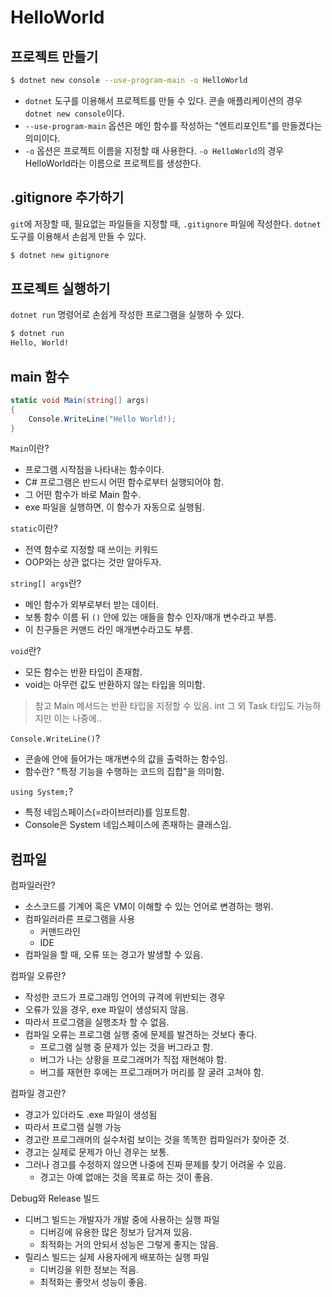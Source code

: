# HelloWorld

## 프로젝트 만들기

```bash
$ dotnet new console --use-program-main -o HelloWorld 
```

* `dotnet` 도구를 이용해서 프로젝트를 만들 수 있다. 콘솔 애플리케이션의 경우 `dotnet new console`이다.
* `--use-program-main` 옵션은 메인 함수를 작성하는 "엔트리포인트"를 만들겠다는 의미이다.
* `-o` 옵션은 프로젝트 이름을 지정할 때 사용한다. `-o HelloWorld`의 경우 HelloWorld라는 이름으로 프로젝트를 생성한다.

## .gitignore 추가하기

`git`에 저장할 때, 필요없는 파일들을 지정할 때, `.gitignore` 파일에 작성한다. `dotnet` 도구를 이용해서 손쉽게 만들 수 있다.

```bash
$ dotnet new gitignore
```

## 프로젝트 실행하기

`dotnet run` 명령어로 손쉽게 작성한 프로그램을 실행하 수 있다.

```bash
$ dotnet run
Hello, World!
```

## main 함수

```cs
static void Main(string[] args) 
{
    Console.WriteLine("Hello World!);
}
```

`Main`이란?
* 프로그램 시작점을 나타내는 함수이다.
* C# 프로그램은 반드시 어떤 함수로부터 실행되어야 함.
* 그 어떤 함수가 바로 Main 함수. 
* exe 파일을 실행하면, 이 함수가 자동으로 실행됨.

`static`이란?
* 전역 함수로 지정할 때 쓰이는 키워드
* OOP와는 상관 없다는 것만 알아두자.

`string[] args`란?
* 메인 함수가 외부로부터 받는 데이터.
* 보통 함수 이름 뒤 `()` 안에 있는 애들을 함수 인자/매개 변수라고 부름.
* 이 친구들은 커맨드 라인 매개변수라고도 부름.

`void`란?
* 모든 함수는 반환 타입이 존재함.
* void는 아무런 값도 반환하지 않는 타입을 의미함.

> 참고
> Main 메서드는 반환 타입을 지정할 수 있음. int 그 외 Task 타입도 가능하지만 이는 나중에..

`Console.WriteLine()`?
* 콘솔에 안에 들어가는 매개변수의 값을 출력하는 함수임.
* 함수란? "특정 기능을 수행하는 코드의 집합"을 의미함.

`using System;`?
* 특정 네임스페이스(=라이브러리)를 임포트함.
* Console은 System 네임스페이스에 존재하는 클래스임.

## 컴파일

컴파일러란?
* 소스코드를 기계어 혹은 VM이 이해할 수 있는 언어로 변경하는 행위. 
* 컴파일러라른 프로그램을 사용
  * 커맨드라인
  * IDE
* 컴파일을 할 때, 오류 또는 경고가 발생할 수 있음.

컴파일 오류란?
* 작성한 코드가 프로그래밍 언어의 규격에 위반되는 경우
* 오류가 있을 경우, exe 파일이 생성되지 않음.
* 따라서 프로그램을 실행조차 할 수 없음.
* 컴파일 오류는 프로그램 실행 중에 문제를 발견하는 것보다 좋다.
  * 프로그램 실행 중 문제가 있는 것을 버그라고 함.
  * 버그가 나는 상황을 프로그래머가 직접 재현해야 함.
  * 버그를 재현한 후에는 프로그래머가 머리를 잘 굴려 고쳐야 함.

컴파일 경고란?
* 경고가 있더라도 .exe 파일이 생성됨
* 따라서 프로그램 실행 가능
* 경고란 프로그래머의 실수처럼 보이는 것을 똑똑한 컴파일러가 찾아준 것.
* 경고는 실제로 문제가 아닌 경우는 보통.
* 그러나 경고를 수정하지 않으면 나중에 진짜 문제를 찾기 어려울 수 있음.
  * 경고는 아예 없애는 것을 목표로 하는 것이 좋음.

Debug와 Release 빌드
* 디버그 빌드는 개발자가 개발 중에 사용하는 실행 파일
  * 디버깅에 유용한 많은 정보가 담겨져 있음.
  * 최적화는 거의 안되서 성능은 그렇게 좋지는 않음.
* 릴리스 빌드는 실제 사용자에게 배포하는 실행 파일
  * 디버깅을 위한 정보는 적음.
  * 최적화는 좋앗서 성능이 좋음.

